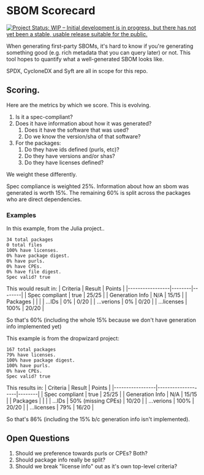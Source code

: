 # SBOM Scorecard

[![Project Status: WIP – Initial development is in progress, but there has not yet been a stable, usable release suitable for the public.](https://www.repostatus.org/badges/latest/wip.svg)](https://www.repostatus.org/#wip)

When generating first-party SBOMs, it's hard to know if you're generating something good (e.g. rich metadata that you can query later) or not. This tool hopes to quantify what a well-generated SBOM looks like.

SPDX, CycloneDX and Syft are all in scope for this repo.


## Scoring.

Here are the metrics by which we score. This is evolving.

1. Is it a spec-compliant?
2. Does it have information about how it was generated?
   1. Does it have the software that was used?
   2. Do we know the version/sha of that software?
3. For the packages:
    1. Do they have ids defined (purls, etc)?
    2. Do they have versions and/or shas?
    3. Do they have licenses defined?

We weight these differently.

Spec compliance is weighted 25%.
Information about how an sbom was generated is worth 15%.
The remaining 60% is split across the packages who are direct dependencies.


### Examples

In this example, from the Julia project..
```
34 total packages
0 total files
100% have licenses.
0% have package digest.
0% have purls.
0% have CPEs.
0% have file digest.
Spec valid? true
```

This would result in:
| Criteria        | Result | Points |
|-----------------|--------|--------|
| Spec compliant  | true   | 25/25  |
| Generation Info | N/A    | 15/15  |
| Packages        |        |        |
| ...IDs          | 0%     | 0/20   |
| ...verions      | 0%     | 0/20   |
| ...licenses     | 100%   | 20/20  |

So that's 60% (including the whole 15% because we don't have generation info implemented yet)


This example is from the dropwizard project:
```
167 total packages
79% have licenses.
100% have package digest.
100% have purls.
0% have CPEs.
Spec valid? true
```

This results in:
| Criteria        | Result             | Points |
|-----------------|--------------------|--------|
| Spec compliant  | true               | 25/25  |
| Generation Info | N/A                | 15/15  |
| Packages        |                    |        |
| ...IDs          | 50% (missing CPEs) | 10/20  |
| ...verions      | 100%               | 20/20  |
| ...licenses     | 79%                | 16/20  |

So that's 86% (including the 15% b/c generation info isn't implemented).

## Open Questions
1. Should we preference towards purls or CPEs? Both?
2. Should package info really be split?
3. Should we break "license info" out as it's own top-level criteria?
